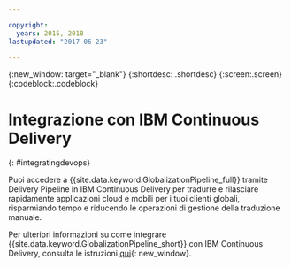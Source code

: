 ```yaml
---

copyright:
  years: 2015, 2018
lastupdated: "2017-06-23"

---
```


{:new_window: target="_blank"}
{:shortdesc: .shortdesc}
{:screen:.screen}
{:codeblock:.codeblock}

# Integrazione con IBM Continuous Delivery
{: #integratingdevops}


Puoi accedere a {{site.data.keyword.GlobalizationPipeline_full}} tramite Delivery Pipeline in IBM Continuous Delivery per tradurre e rilasciare rapidamente applicazioni cloud e mobili per i tuoi clienti globali, risparmiando tempo e riducendo le operazioni di gestione della traduzione manuale. 

Per ulteriori informazioni su come integrare {{site.data.keyword.GlobalizationPipeline_short}} con IBM Continuous Delivery, consulta le istruzioni [qui](https://www.ibm.com/blogs/bluemix/2017/06/integrating-globalization-pipeline-devops/){: new_window}.
